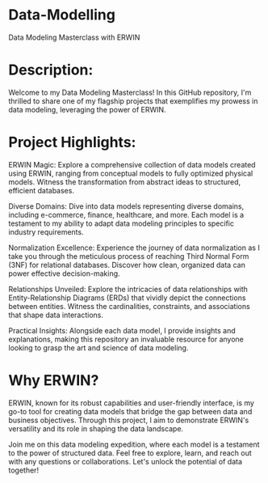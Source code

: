 # Data-Modelling
Data Modeling Masterclass with ERWIN

# Description:

Welcome to my Data Modeling Masterclass! In this GitHub repository, I'm thrilled to share one of my flagship projects that exemplifies my prowess in data modeling, leveraging the power of ERWIN.

# Project Highlights:

ERWIN Magic: Explore a comprehensive collection of data models created using ERWIN, ranging from conceptual models to fully optimized physical models. Witness the transformation from abstract ideas to structured, efficient databases.

Diverse Domains: Dive into data models representing diverse domains, including e-commerce, finance, healthcare, and more. Each model is a testament to my ability to adapt data modeling principles to specific industry requirements.

Normalization Excellence: Experience the journey of data normalization as I take you through the meticulous process of reaching Third Normal Form (3NF) for relational databases. Discover how clean, organized data can power effective decision-making.

Relationships Unveiled: Explore the intricacies of data relationships with Entity-Relationship Diagrams (ERDs) that vividly depict the connections between entities. Witness the cardinalities, constraints, and associations that shape data interactions.

Practical Insights: Alongside each data model, I provide insights and explanations, making this repository an invaluable resource for anyone looking to grasp the art and science of data modeling.

# Why ERWIN?

ERWIN, known for its robust capabilities and user-friendly interface, is my go-to tool for creating data models that bridge the gap between data and business objectives. Through this project, I aim to demonstrate ERWIN's versatility and its role in shaping the data landscape.

Join me on this data modeling expedition, where each model is a testament to the power of structured data. Feel free to explore, learn, and reach out with any questions or collaborations. Let's unlock the potential of data together!
